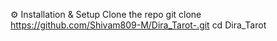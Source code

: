 ⚙️ Installation & Setup
Clone the repo
git clone https://github.com/Shivam809-M/Dira_Tarot-.git
cd Dira_Tarot

